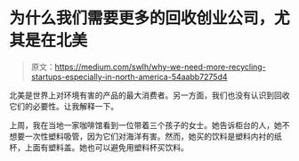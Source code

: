 # 为什么我们需要更多的回收创业公司，尤其是在北美

> 原文：<https://medium.com/swlh/why-we-need-more-recycling-startups-especially-in-north-america-54aabb7275d4>

北美是世界上对环境有害的产品的最大消费者。另一方面，我们也没有认识到回收它们的必要性。让我解释一下。

上周，我在当地一家咖啡馆看到一位带着三个孩子的女士。她告诉柜台的人，她不想要一次性塑料吸管，因为它们对海洋有害。然而，她买的饮料是塑料内衬的纸杯，上面有塑料盖。她也可以避免用塑料杯买饮料。